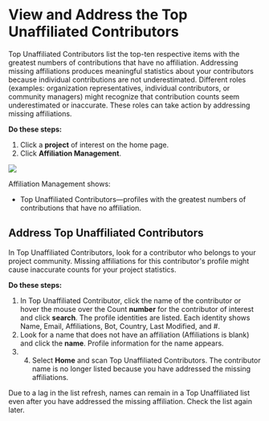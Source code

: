 # View and Address the Top Unaffiliated Contributors

Top Unaffiliated Contributors list the top-ten respective items with the greatest numbers of contributions that have no affiliation. Addressing missing affiliations produces meaningful statistics about your contributors because individual contributions are not underestimated. Different roles \(examples: organization representatives, individual contributors, or community managers\) might recognize that contribution counts seem underestimated or inaccurate. These roles can take action by addressing missing affiliations.

**Do these steps:**

1. Click a **project** of interest on the home page.
2. Click **Affiliation Management**.

![](https://gblobscdn.gitbook.com/assets%2Flinux-foundation-documentation%2F-M2XlAwbLtYn6J80fL-3%2F-M2XlMXQabfkLwScFB97%2F18088119.png?generation=1584352586365701&alt=media)

Affiliation Management shows:

* Top Unaffiliated Contributors—profiles with the greatest numbers of contributions that have no affiliation.

## Address Top Unaffiliated Contributors <a id="ViewandAddresstheTopUnaffiliatedContributors-AddressTopUnaffiliatedContributors"></a>

In Top Unaffiliated Contributors, look for a contributor who belongs to your project community. Missing affiliations for this contributor's profile might cause inaccurate counts for your project statistics.

**Do these steps:**

1. In Top Unaffiliated Contributor, click the name of the contributor or hover the mouse over the Count **number** for the contributor of interest and click **search**. The profile identities are listed. Each identity shows Name, Email, Affiliations, Bot, Country, Last Modified, and \#.
2. Look for a name that does not have an affiliation \(Affiliations is blank\) and click the **name**. Profile information for the name appears.
3. 4. Select **Home** and scan Top Unaffiliated Contributors. The contributor name is no longer listed because you have addressed the missing affiliations.

Due to a lag in the list refresh, names can remain in a Top Unaffiliated list even after you have addressed the missing affiliation. Check the list again later.

